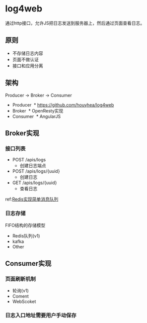 # log4web
通过http接口，允许JS把日志发送到服务器上，然后通过页面查看日志。

## 原则
* 不存储日志内容
* 页面不做认证
* 接口和应用分离

## 架构
Producer  ->  Broker  ->  Consumer

* Producer
  * https://github.com/houyhea/log4web
* Broker
  * OpenResty实现
* Consumer
  * AngularJS


## Broker实现

### 接口列表

* POST /apis/logs
  * 创建日志端点
* POST /apis/logs/{uuid}
  * 创建日志
* GET /apis/logs/{uuid}
  * 查看日志

ref:[Redis实现简单消息队列](http://www.jianshu.com/p/9c04890615ba)

### 日志存储
FIFO结构的存储模型
* Redis队列(v1)
* kafka
* Other

## Consumer实现
### 页面刷新机制
* 轮询(v1)
* Coment
* WebScoket

### 日志入口地址需要用户手动保存

